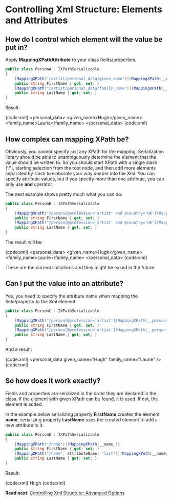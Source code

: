 # Controlling Xml Structure: Elements and Attributes

## How do I control which element will the value be put in?

Apply **MappingXPathAttribute** to your class fields/properties.

```csharp
public class PersonA : IXPathSerializable
{
	[MappingXPath("/artist/personal_data/given_name")](MappingXPath(__artist_personal_data_given_name_))
	public string FirstName { get; set; }
	[MappingXPath("/artist/personal_data/family_name")](MappingXPath(__artist_personal_data_family_name_))
	public string LastName { get; set; }
}
```

Result:

{code:xml}
<artist>
  <personal_data>
    <given_name>Hugh</given_name>
    <family_name>Laurie</family_name>
  </personal_data>
</artist>
{code:xml}

## How complex can mapping XPath be?

Obviously, you cannot specify just any XPath for the mapping. Serialization library should be able to unambiguously determine the element that the value should be written to. 
So you should start XPath with a single slash ('/'), starting selection from the root node, and then add more elements separated by slash to elaborate your way deeper into the Xml. You can specify attribute values, but if you specify more than one attribute, you can only use **and** operator.

The next example shows pretty much what you can do:

```csharp
public class PersonB : IXPathSerializable
{
	[MappingXPath("/person[@profession='artist' and @country='UK'](MappingXPath(__person[@profession='artist'-and-@country='UK')/personal_data/given_name")]
	public string FirstName { get; set; }
	[MappingXPath("/person[@profession='artist' and @country='UK'](MappingXPath(__person[@profession='artist'-and-@country='UK')/personal_data/family_name")]
	public string LastName { get; set; }
}
```

The result will be:

{code:xml}
<person profession="artist" country="UK">
  <personal_data>
    <given_name>Hugh</given_name>
    <family_name>Laurie</family_name>
  </personal_data>
</person>
{code:xml}

These are the current limitations and they might be eased in the future.

## Can I put the value into an attribute?

Yes, you need to specify the attribute name when mapping the field/property to the Xml element.

```csharp
public class PersonC : IXPathSerializable
{
	[MappingXPath("/person[@profession='artist'](MappingXPath(__person[@profession='artist')/personal_data", attributeName: "given_name")]
	public string FirstName { get; set; }
	[MappingXPath("/person[@profession='artist'](MappingXPath(__person[@profession='artist')/personal_data", attributeName: "family_name")]
	public string LastName { get; set; }
}
```

And a result:

{code:xml}
<person profession="artist">
  <personal_data given_name="Hugh" family_name="Laurie" />
</person>
{code:xml}

## So how does it work exactly?

Fields and properties are serialized in the order they are declared in the class. If the element with given XPath can be found, it is used. If not, the element is added.

In the example below serializing property **FirstName** creates the element **name**, serializing property **LastName** uses the created element to add a new attribute to it.

```csharp
public class PersonD : IXPathSerializable
{
	[MappingXPath("/name")](MappingXPath(__name_))
	public string FirstName { get; set; }
	[MappingXPath("/name", attributeName: "last")](MappingXPath(__name_,-attributeName_-_last_))
	public string LastName { get; set; }
}
```

Result:

{code:xml}
<name last="Laurie">Hugh</name>
{code:xml}

**Read next**: [Controlling Xml Structure: Advanced Options](Advanced-Xml-Structure.md)